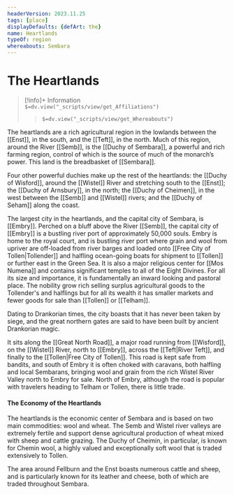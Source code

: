 ```yaml
---
headerVersion: 2023.11.25
tags: [place]
displayDefaults: {defArt: the}
name: Heartlands
typeOf: region
whereabouts: Sembara
---
```

# The Heartlands
>[!info]+ Information  
> `$=dv.view("_scripts/view/get_Affiliations")`  
>> `$=dv.view("_scripts/view/get_Whereabouts")`

The heartlands are a rich agricultural region in the lowlands between the [[Enst]], in the south, and the [[Teft]], in the north. Much of this region, around the River [[Semb]], is the [[Duchy of Sembara]], a powerful and rich farming region, control of which is the source of much of the monarch’s power. This land is the breadbasket of [[Sembara]].

Four other powerful duchies make up the rest of the heartlands: the [[Duchy of Wisford]], around the [[Wistel]] River and stretching south to the [[Enst]]; the [[Duchy of Arnsbury]], in the north; the [[Duchy of Cheimen]], in the west between the [[Semb]] and [[Wistel]] rivers; and the [[Duchy of Seham]] along the coast.

The largest city in the heartlands, and the capital city of Sembara, is [[Embry]]. Perched on a bluff above the River [[Semb]], the capital city of [[Embry]] is a bustling river port of approximately 50,000 souls. Embry is home to the royal court, and is bustling river port where grain and wool from upriver are off-loaded from river barges and loaded onto [[Free City of Tollen|Tollender]] and halfling ocean-going boats for shipment to [[Tollen]] or further east in the Green Sea. It is also a major religious center for [[Mos Numena]] and contains significant temples to all of the Eight Divines. For all its size and importance, it is fundamentally an inward looking and pastoral place. The nobility grow rich selling surplus agricultural goods to the Tollender's and halflings but for all its wealth it has smaller markets and fewer goods for sale than [[Tollen]] or [[Telham]].

Dating to Drankorian times, the city boasts that it has never been taken by siege, and the great northern gates are said to have been built by ancient Drankorian magic.

It sits along the [[Great North Road]], a major road running from [[Wisford]], on the [[Wistel]] River, north to [[Embry]], across the [[Teft|River Teft]], and finally to the [[Tollen|Free City of Tollen]]. This road is kept safe from bandits, and south of Embry it is often choked with caravans, both halfling and local Sembarans, bringing wool and grain from the rich Wistel River Valley north to Embry for sale. North of Embry, although the road is popular with travelers heading to Telham or Tollen, there is little trade.
#### The Economy of the Heartlands
The heartlands is the economic center of Sembara and is based on two main commodities: wool and wheat. The Semb and Wistel river valleys are extremely fertile and support dense agricultural production of wheat mixed with sheep and cattle grazing. The Duchy of Cheimin, in particular, is known for Chemin wool, a highly valued and exceptionally soft wool that is traded extensively to Tollen.

The area around Fellburn and the Enst boasts numerous cattle and sheep, and is particularly known for its leather and cheese, both of which are traded throughout Sembara.